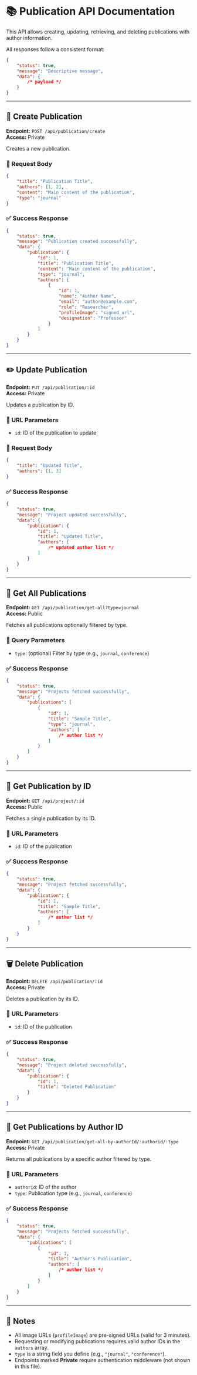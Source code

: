 # 📚 Publication API Documentation

This API allows creating, updating, retrieving, and deleting publications with author information.

All responses follow a consistent format:

```json
{
	"status": true,
	"message": "Descriptive message",
	"data": {
		/* payload */
	}
}
```

---

## 🔐 Create Publication

**Endpoint:** `POST /api/publication/create`  
**Access:** Private

Creates a new publication.

### 📝 Request Body

```json
{
	"title": "Publication Title",
	"authors": [1, 2],
	"content": "Main content of the publication",
	"type": "journal"
}
```

### ✅ Success Response

```json
{
	"status": true,
	"message": "Publication created successfully",
	"data": {
		"publication": {
			"id": 1,
			"title": "Publication Title",
			"content": "Main content of the publication",
			"type": "journal",
			"authors": [
				{
					"id": 1,
					"name": "Author Name",
					"email": "author@example.com",
					"role": "Researcher",
					"profileImage": "signed_url",
					"designation": "Professor"
				}
			]
		}
	}
}
```

---

## ✏️ Update Publication

**Endpoint:** `PUT /api/publication/:id`  
**Access:** Private

Updates a publication by ID.

### 🔗 URL Parameters

- `id`: ID of the publication to update

### 📝 Request Body

```json
{
	"title": "Updated Title",
	"authors": [1, 3]
}
```

### ✅ Success Response

```json
{
	"status": true,
	"message": "Project updated successfully",
	"data": {
		"publication": {
			"id": 1,
			"title": "Updated Title",
			"authors": [
				/* updated author list */
			]
		}
	}
}
```

---

## 📖 Get All Publications

**Endpoint:** `GET /api/publication/get-all?type=journal`  
**Access:** Public

Fetches all publications optionally filtered by type.

### 🧩 Query Parameters

- `type`: (optional) Filter by type (e.g., `journal`, `conference`)

### ✅ Success Response

```json
{
	"status": true,
	"message": "Projects fetched successfully",
	"data": {
		"publications": [
			{
				"id": 1,
				"title": "Sample Title",
				"type": "journal",
				"authors": [
					/* author list */
				]
			}
		]
	}
}
```

---

## 📄 Get Publication by ID

**Endpoint:** `GET /api/project/:id`  
**Access:** Public

Fetches a single publication by its ID.

### 🔗 URL Parameters

- `id`: ID of the publication

### ✅ Success Response

```json
{
	"status": true,
	"message": "Project fetched successfully",
	"data": {
		"publication": {
			"id": 1,
			"title": "Sample Title",
			"authors": [
				/* author list */
			]
		}
	}
}
```

---

## 🗑️ Delete Publication

**Endpoint:** `DELETE /api/publication/:id`  
**Access:** Private

Deletes a publication by its ID.

### 🔗 URL Parameters

- `id`: ID of the publication

### ✅ Success Response

```json
{
	"status": true,
	"message": "Project deleted successfully",
	"data": {
		"publication": {
			"id": 1,
			"title": "Deleted Publication"
		}
	}
}
```

---

## 👤 Get Publications by Author ID

**Endpoint:** `GET /api/publication/get-all-by-authorId/:authorid/:type`  
**Access:** Private

Returns all publications by a specific author filtered by type.

### 🔗 URL Parameters

- `authorid`: ID of the author
- `type`: Publication type (e.g., `journal`, `conference`)

### ✅ Success Response

```json
{
	"status": true,
	"message": "Projects fetched successfully",
	"data": {
		"publications": [
			{
				"id": 1,
				"title": "Author's Publication",
				"authors": [
					/* author list */
				]
			}
		]
	}
}
```

---

## 🧠 Notes

- All image URLs (`profileImage`) are pre-signed URLs (valid for 3 minutes).
- Requesting or modifying publications requires valid author IDs in the `authors` array.
- `type` is a string field you define (e.g., `"journal"`, `"conference"`).
- Endpoints marked **Private** require authentication middleware (not shown in this file).
